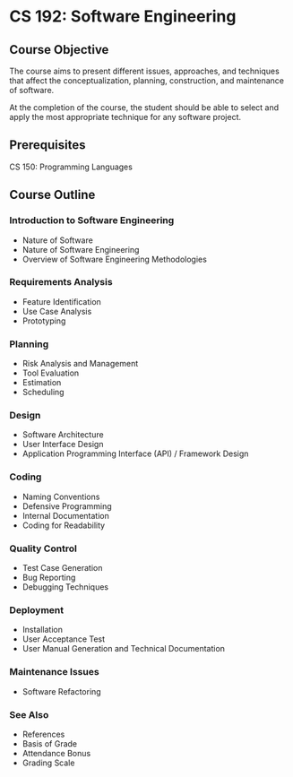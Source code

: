 # CS 192: Software Engineering

## Course Objective

The course aims to present different issues, approaches, and techniques that affect the conceptualization, planning, construction, and maintenance of software.

At the completion of the course, the student should be able to select and apply the most appropriate technique for any software project.

## Prerequisites

CS 150: Programming Languages

## Course Outline

### Introduction to Software Engineering

* Nature of Software
* Nature of Software Engineering
* Overview of Software Engineering Methodologies

### Requirements Analysis

* Feature Identification
* Use Case Analysis
* Prototyping

### Planning

* Risk Analysis and Management
* Tool Evaluation
* Estimation
* Scheduling

### Design

* Software Architecture
* User Interface Design
* Application Programming Interface (API) / Framework Design

### Coding

* Naming Conventions
* Defensive Programming
* Internal Documentation
* Coding for Readability

### Quality Control

* Test Case Generation
* Bug Reporting
* Debugging Techniques

### Deployment

* Installation
* User Acceptance Test
* User Manual Generation and Technical Documentation

### Maintenance Issues

* Software Refactoring

### See Also

* References
* Basis of Grade
* Attendance Bonus
* Grading Scale
